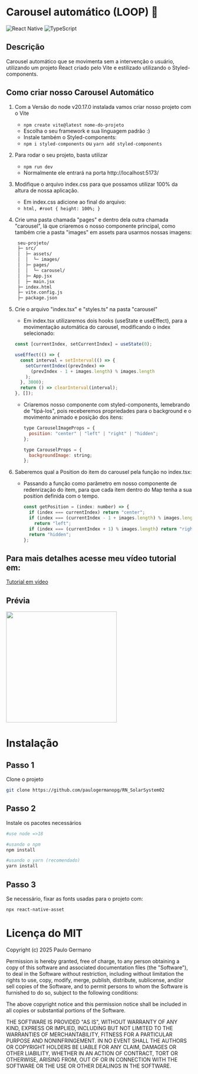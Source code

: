 # Carousel automático (LOOP) 🐴 
![React Native](https://img.shields.io/badge/react_native-%2320232a.svg?style=for-the-badge&logo=react&logoColor=%2361DAFB)
![TypeScript](https://img.shields.io/badge/typescript-%23007ACC.svg?style=for-the-badge&logo=typescript&logoColor=white)
## Descrição
Carousel automático que se movimenta sem a intervenção o usuário, utilizando um projeto React criado pelo Vite e estilizado utilizando o Styled-components.

## Como criar nosso Carousel Automático

1. Com a Versão do node v20.17.0 instalada vamos criar nosso projeto com o Vite
   - `npm create vite@latest nome-do-projeto`
   - Escolha o seu framework e sua linguagem padrão :)
   - Instale também o Styled-components:
   -  `npm i styled-components` ou  `yarn add styled-components`

2. Para rodar o seu projeto, basta utilizar
   - `npm run dev`
   - Normalmente ele entrará na porta http://localhost:5173/

3. Modifique o arquivo index.css para que possamos utilizar 100% da altura de nossa aplicação.
   - Em index.css adicione ao final do arquivo:
   - `html, #root { height: 100%; }` 

4. Crie uma pasta chamada "pages" e dentro dela outra chamada "carousel", lá que criaremos o nosso componente principal, como também crie a pasta "images" em assets para usarmos nossas imagens:
   ```bash
    seu-projeto/
    ├─ src/
    │  ├─ assets/
    │  │  └─ images/
    │  ├─ pages/
    │  │  └─ carousel/
    │  ├─ App.jsx
    │  ├─ main.jsx
    ├─ index.html
    ├─ vite.config.js
    ├─ package.json
   ```
 
5. Crie o arquivo "index.tsx" e "styles.ts" na pasta "carousel"
    - Em index.tsx utilizaremos dois hooks (useState e useEffect), para a movimentação automática do carousel, modificando o index selecionado:
    ```jsx
    const [currentIndex, setCurrentIndex] = useState(0);
    
    useEffect(() => {
      const interval = setInterval(() => {
        setCurrentIndex((prevIndex) =>
          (prevIndex - 1 + images.length) % images.length
        );
      }, 3000);
      return () => clearInterval(interval);
    }, []);
    ```
    - Criaremos nosso componente com styled-components, lemebrando de "tipá-los", pois receberemos propriedades para o background e o movimento animado e posição dos itens:
      ```jsx
      type CarouselImageProps = {
        position: "center" | "left" | "right" | "hidden";
      };
      
      type CarouselProps = {
        backgroundImage: string;
      };
      ```

  6. Saberemos qual a Position do item do carousel pela função no index.tsx:
     - Passando a função como parâmetro em nosso componente de redenrização do item, para que cada item dentro do Map tenha a sua position definida com o tempo.
        ```jsx
        const getPosition = (index: number) => {
          if (index === currentIndex) return "center";
          if (index === (currentIndex - 1 + images.length) % images.length)
            return "left";
          if (index === (currentIndex + 1) % images.length) return "right";
          return "hidden";
        };
        ```

  ## Para mais detalhes acesse meu vídeo tutorial em:
   [Tutorial em vídeo](https://www.youtube.com/watch?v=nV5rscEJCPs)

## Prévia
<img src="SolarSystem2.gif" width="300" />

# Instalação
## Passo 1
Clone o projeto
```bash
git clone https://github.com/paulogermanopg/RN_SolarSystem02
```
## Passo 2
Instale os pacotes necessários
```bash
#use node =>18

#usando o npm
npm install

#usando o yarn (recomendado)
yarn install
```

## Passo 3
Se necessário, fixar as fonts usadas para o projeto com:
```bash
npx react-native-asset
```
# Licença do MIT
Copyright (c) 2025 Paulo Germano

Permission is hereby granted, free of charge, to any person obtaining a copy
of this software and associated documentation files (the "Software"), to deal
in the Software without restriction, including without limitation the rights
to use, copy, modify, merge, publish, distribute, sublicense, and/or sell
copies of the Software, and to permit persons to whom the Software is
furnished to do so, subject to the following conditions:

The above copyright notice and this permission notice shall be included in all
copies or substantial portions of the Software.

THE SOFTWARE IS PROVIDED "AS IS", WITHOUT WARRANTY OF ANY KIND, EXPRESS OR
IMPLIED, INCLUDING BUT NOT LIMITED TO THE WARRANTIES OF MERCHANTABILITY,
FITNESS FOR A PARTICULAR PURPOSE AND NONINFRINGEMENT. IN NO EVENT SHALL THE
AUTHORS OR COPYRIGHT HOLDERS BE LIABLE FOR ANY CLAIM, DAMAGES OR OTHER
LIABILITY, WHETHER IN AN ACTION OF CONTRACT, TORT OR OTHERWISE, ARISING FROM,
OUT OF OR IN CONNECTION WITH THE SOFTWARE OR THE USE OR OTHER DEALINGS IN THE
SOFTWARE.
